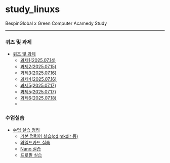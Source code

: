 # study_linuxs
BespinGlobal x Green Computer Acamedy Study

-------------


### 퀴즈 및 과제
* [퀴즈 및 과제](https://github.com/costRider/study_linuxs/blob/51027f6cb0f16dbf1c8b18eebce692cacdbb7015/codes)
    * [과제1(2025.07.14)](https://github.com/costRider/study_linuxs/blob/5be984dc46ff3aa6e7e959ff403fb06798da6f5c/codes/quests/cd_pwd_ls.sh)
    * [과제2(2025.07.15)](https://github.com/costRider/study_linuxs/blob/5be984dc46ff3aa6e7e959ff403fb06798da6f5c/codes/quests/basic_linux_commands.md)
    * [과제3(2025.07.16)](https://github.com/costRider/study_linxs/blob/9f358b2f20404947450b44520e45d0c22b5b8e57/codes/quests/basic_more_linux_commands.md)
    * [과제4(2025.07.16)](https://github.com/costRider/study_linuxs/blob/204950bdf8f980fe46a4869a35c38f9d8d094246/codes/quests/relative_path_commands.md)
    * [과제5(2025.07.17)](https://github.com/costRider/study_linuxs/blob/d46a3b803731b49bac47b1b944584f80ca44b6e9/codes/quests/40_linux_wildcard_practice.md)
    * [과제5(2025.07.17)](https://github.com/costRider/study_linuxs/blob/d08723615a25edcf61fbc52eea90293c6072bf07/codes/quests/41_linux_file_management_wildcard_practice.md)
    * [과제6(2025.07.18)](https://github.com/costRider/study_linuxs/blob/8a3192c6b3ce975ec1c9ebce8061d02c055fcb1d/codes/quests/51_linux_practice_problems.md)
    * 

### 수업실습
* [수업 실습 정리](https://github.com/costRider/study_linuxs/blob/51027f6cb0f16dbf1c8b18eebce692cacdbb7015/study)
    * [기본 명령어 실습(cd,mkdir 등)](https://github.com/costRider/study_linuxs/blob/e0e94ae5682e5ff56d473cfe48e350413dfa355c/study/powershell_20250715.sh)
    * [와일드카드 실습](https://github.com/costRider/study_linuxs/blob/27c4b293eea45e488d255ddc727502b2a0190a1a/study/linux_20250717.md)
    * [Nano 실습](https://github.com/costRider/study_linuxs/blob/883b984c7a4c90233d7608dee9eba3ffc949cebe/study/50_linux_nano_practice_problems.md)
    * [프로필 실습](https://github.com/costRider/study_linuxs/blob/bb1a413756d87715089f5f6d3f6ed345ca58c3f9/codes/quests/60_profiles_env.md)
